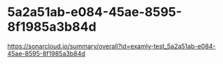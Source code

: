 # 5a2a51ab-e084-45ae-8595-8f1985a3b84d
https://sonarcloud.io/summary/overall?id=examly-test_5a2a51ab-e084-45ae-8595-8f1985a3b84d
